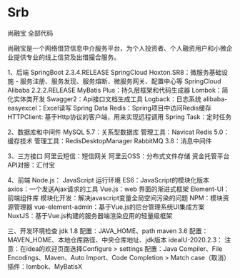 # Srb
尚融宝 全部代码

尚融宝是一个网络借贷信息中介服务平台，为个人投资者、个人融资用户和小微企业提供专业的线上信贷及出借撮合服务。

1、后端
SpringBoot 2.3.4.RELEASE
SpringCloud Hoxton.SR8：微服务基础设施 - 服务注册、服务发现、服务熔断、微服务网关、配置中心等
SpringCloud Alibaba 2.2.2.RELEASE
MyBatis Plus：持久层框架和代码生成器
Lombok：简化实体类开发
Swagger2：Api接口文档生成工具
Logback：日志系统
alibaba-easyexcel：Excel读写
Spring Data Redis：Spring项目中访问Redis缓存
HTTPClient: 基于Http协议的客户端，用来实现远程调用
Spring Task：定时任务

2、数据库和中间件
MySQL 5.7：关系型数据库     管理工具：Navicat
Redis 5.0：缓存技术     管理工具：RedisDesktopManager
RabbitMQ 3.8：消息中间件

3、三方接口
阿里云短信：短信网关
阿里云OSS：分布式文件存储
资金托管平台API对接：汇付宝

4、前端
Node.js： JavaScript 运行环境
ES6：JavaScript的模块化版本
axios：一个发送Ajax请求的工具
Vue.js：web 界面的渐进式框架
Element-UI：前端组件库
模块化开发：解决javascript变量全局空间污染的问题
NPM：模块资源管理器
vue-element-admin：基于Vue.js的后台管理系统UI集成方案
NuxtJS：基于Vue.js构建的服务器端渲染应用的轻量级框架

三、开发环境检查
jdk 1.8
        配置：JAVA_HOME、path
maven 3.6
        配置：MAVEN_HOME、本地仓库路径、中央仓库地址、jdk版本
ideaIU-2020.2.3：
        注意：在idea的欢迎页面选择Configure > settings
        配置：Java Compiler、File Encodings、Maven、Auto Import、Code Completion > Match case（取消）
        插件：lombok、MyBatisX

